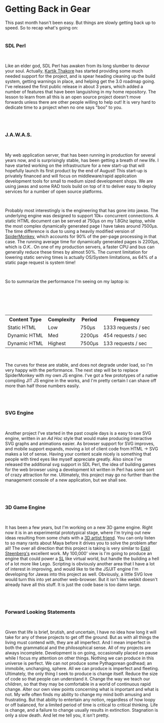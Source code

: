 Getting Back in Gear
====================

This past month hasn&#39;t been easy.  But things are slowly getting back up to speed.  So to recap what&#39;s going on:<br /><br /><h3>SDL Perl</h3><br /><p>Like an elder god, SDL Perl has awaken from its long slumber to devour your soul.  Actually, <a href="http://github.com/kthakore/SDL_perl/tree/master">Kartik Thakore</a> has started providing some much needed support for the project, and is spear heading cleaning up the build system, getting warnings in place, and helping get the 3.0 roadmap going.  I&#39;ve released the first public release in about 3 years, which added a number of features that have been languishing in my home repository.  The lesson to learn from all this is an open source project doesn&#39;t move forwards unless there are other people willing to help out!  It is very hard to dedicate time to a project when no one says "boo" to you.</p><br /><br /><h3>J.A.W.A.S.</h3><br /><p>My web application server, that has been running in production for several years now, and is surprisingly stable, has been getting a breath of new life.  I have started working on the infrastructure for a new start-up that will hopefully launch its first product by the end of August!  This start-up is privately financed and will focus on middleware/rapid application development tools for small to medium sized development shops.  We are using jawas and some RAD tools build on top of it to deliver easy to deploy services for a number of open source platforms.</p><br /><p>Probably most interestingly is  the engineering that has gone into jawas.  The underlying engine was designed to support 10k+ concurrent connections.  A static HTML document can be served at 750µs on my 1.8Ghz laptop, while the most complex dynamically generated page I have takes around 7500µs.  The time difference is due to using a heavily modified version of <a href="http://www.mozilla.org/js/spidermonkey/">SpiderMonkey</a>, which accounts for 90% of the per-page processing in that case.   The running average time for dynamically generated pages is 2200µs, which is <i>O.K.</i>.  On one of my production servers, a faster CPU and bus can generally reduce these times by almost 50%.  The current limitation for lowering static serving times is actually OS/System limitations, as 64% of a static page request is system time!</p><br /><p>So to summarize the performance I&#39;m seeing on my laptop is:<br /><table><br /><tr><th>Content Type</th><th>Complexity</th><th>Period</th><th>Frequency</th></tr><br /><tr><td>Static HTML</td><td>Low</td><td>750µs</td><td>1333 requests / sec</td></tr><br /><tr><td>Dynamic HTML</td><td>Med</td><td>2200µs</td><td>454 requests / sec</td></tr><br /><tr><td>Dynamic HTML</td><td>Highest</td><td>7500µs</td><td>133 requests / sec</td></tr><br /></table></p><br /><p>The curves for these are stable, and does not degrade under load, so I&#39;m very happy with the performance.  The next step will be to replace SpiderMonkey with my own JS engine.  I&#39;ve got a few prototypes of a native compiling JIT JS engine in the works, and I&#39;m pretty certain I can shave off more than half those numbers easily.</p><br /><br /><h3>SVG Engine</h3><br /><p>Another project I&#39;ve started in the past couple days is a easy to use SVG engine, written in an <i>Ad Hoc</i> style that would make producing interactive SVG graphs and animations easier.  As browser support for SVG improves, and mobile support expands, moving a lot of client code from HTML -> SVG makes a lot of sense.  Having your content scale nicely is something that people with tired eyes like myself appreciate greatly.  Also since I&#39;ve released the additional svg support in SDL Perl, the idea of building games for the web browser using a development kit written in Perl has some sort of crazy attraction for me.  Ultimately, this project may go no further than the management console of a new application, but we shall see.</p><br /><br /><h3>3D Game Engine</h3><br /><p>It has been a few years, but I&#39;m working on a new 3D game engine.  Right now it is in an experimental prototypical stage, where I&#39;m trying out new ideas resulting from some chats with a <a href="http://www.xeniversity.com/">3D artist friend</a>.   You can only listen to so many rants about Maya before it drives you to solve the problem after all!  The over all direction that this project is taking is very similar to <a href="http://news.quelsolaar.com/">Eskil Steenberg&#39;s</a> excellent work.  My 100,000&#39; view is I&#39;m going to produce an engine that could power a <a href="http://secondlife.com/">SL</a> like virtual world, but handle the building a hell of a lot more like Lego.  Scripting is obviously another area that I have a lot of interest in improving, and would like to tie the JS/JIT engine I&#39;m developing for Jawas into this project as well.  Obviously, a little SVG love would turn this into yet another web-browser.  But it isn&#39;t like webkit doesn&#39;t already have all this stuff.  It is just the code base is too damn large.</p> <br /><br /><h3>Forward Looking Statements</h3><br /><p>Given that life is brief, brutish, and uncertain, I have no idea how long it will take for any of these projects to get off the ground.  But as with all things the living must contend with, they are all imperfect.  And I mean imperfect in both the grammatical and the philosophical sense.  All of my projects are always incomplete.  Development is on going, occasionally placed on pause while I focus my attention on other things.  Nothing we can produce in this universe is perfect.  We can not produce some Pythagorean godhead; an immobile, unchanging, sphere.  All we can produce is imperfect and fleeting.  Ultimately, the only thing I seek to produce is change itself. Reduce the size of code so that people can understand it.  Change the way we teach our children, so that they may be comfortable in a world of continuous rapid change.  Alter our own view points concerning what is important and what is not.  My wife often finds my ability to change my mind both amusing and frustrating.  But that ability to entertain any notion, regardless of how loopy or off balanced, for a limited period of time is critical to critical thinking.  Life is change, and a failure to change usually results in extinction.  Stagnation is only a slow death.  And let me tell you, it isn&#39;t pretty.</p>